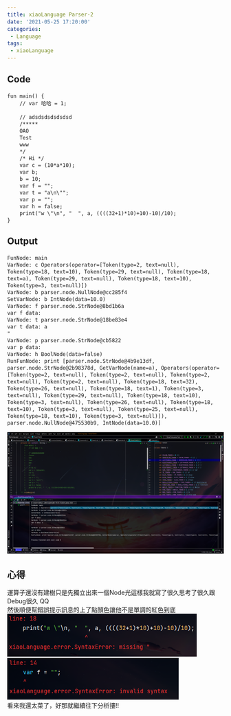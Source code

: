 ```yaml
---
title: xiaoLanguage Parser-2
date: '2021-05-25 17:20:00'
categories:
 - Language
tags:
 - xiaoLanguage
---
```


## Code
```
fun main() {
    // var 哈哈 = 1;
    
    // adsdsdsdsdsdsd
    /*****
    OAO
    Test
    www
    */
    /* Hi */
    var c = (10*a*10);
    var b;
    b = 10;
    var f = "";
    var t = "a\n\"";
    var p = ""; 
    var h = false;
    print("w \"\n", "  ", a, ((((32+1)*10)+10)-10)/10);
}
```

## Output
```
FunNode: main
VarNode: c Operators(operator=[Token(type=2, text=null), Token(type=18, text=10), Token(type=29, text=null), Token(type=18, text=a), Token(type=29, text=null), Token(type=18, text=10), Token(type=3, text=null)]) 
VarNode: b parser.node.NullNode@cc285f4
SetVarNode: b IntNode(data=10.0)
VarNode: f parser.node.StrNode@8bd1b6a
var f data: 
VarNode: t parser.node.StrNode@18be83e4
var t data: a
"
VarNode: p parser.node.StrNode@cb5822
var p data: 
VarNode: h BoolNode(data=false)
RunFunNode: print [parser.node.StrNode@4b9e13df, parser.node.StrNode@2b98378d, GetVarNode(name=a), Operators(operator=[Token(type=2, text=null), Token(type=2, text=null), Token(type=2, text=null), Token(type=2, text=null), Token(type=18, text=32), Token(type=26, text=null), Token(type=18, text=1), Token(type=3, text=null), Token(type=29, text=null), Token(type=18, text=10), Token(type=3, text=null), Token(type=26, text=null), Token(type=18, text=10), Token(type=3, text=null), Token(type=25, text=null), Token(type=18, text=10), Token(type=3, text=null)]), parser.node.NullNode@475530b9, IntNode(data=10.0)]
```

![就是圖片別懷疑](./image/code-12.png)

## 心得
運算子還沒有建樹只是先獨立出來一個Node光這樣我就寫了很久思考了很久跟Debug很久 QQ <br>
然後順便幫錯誤提示訊息的上了點顏色讓他不是單調的紅色到底 <br>
![就是圖片別懷疑](./image/code-13.png) <br>
![就是圖片別懷疑](./image/code-14.png) <br>
看來我還太菜了，好那就繼續往下分析摟!!